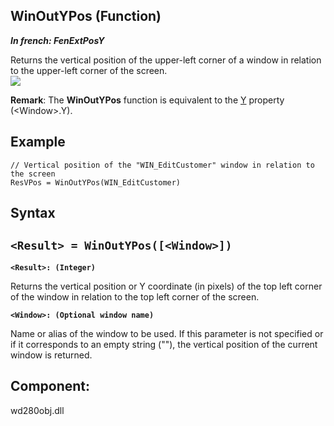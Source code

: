 
## WinOutYPos (Function)

***In french: FenExtPosY***



<a name="XUse"></a>
<a name="Use"></a>
<a name="description"></a>
Returns the vertical position of the upper-left corner of a window in relation to the upper-left corner of the screen.
<br>![](https://doc.pcsoft.fr/en-US/images/image.awp?langid=3&name=Fenet2.gif)


**Remark**: The **WinOutYPos** function is equivalent to the [Y](../Proprietes/2510137.md) property (&lt;Window&gt;.Y).
<a name="Example1"></a>
<a name="sample_code"></a>

## Example


```wl
// Vertical position of the "WIN_EditCustomer" window in relation to the screen
ResVPos = WinOutYPos(WIN_EditCustomer)
```

<a name="XSYNTAX"></a>
<a name="SYNTAX1"></a>

## Syntax

`<Result> = WinOutYPos([<Window>])`
---

**`<Result>: (Integer)`**

Returns the vertical position or Y coordinate (in pixels) of the top left corner of the window in relation to the top left corner of the screen.

**`<Window>: (Optional window name)`**

Name or alias of the window to be used. If this parameter is not specified or if it corresponds to an empty string (""), the vertical position of the current window is returned.  



<a name="XComponent"></a>

## Component:
wd280obj.dll

